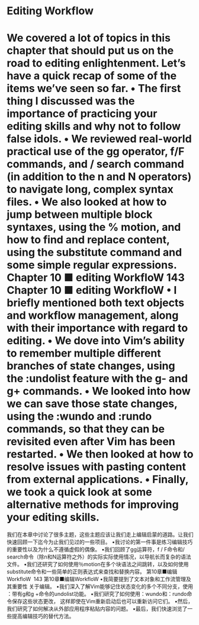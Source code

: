 Editing Workflow
=================
We covered a lot of topics in this chapter that should put us on the road to editing enlightenment. Let’s have a quick recap of some of the items we’ve seen so far.
• The first thing I discussed was the importance of practicing your editing skills and why not to follow false idols.
• We reviewed real-world practical use of the gg operator, f/F commands, and / search command (in addition to the n and N operators) to navigate long, complex syntax files.
• We also looked at how to jump between multiple block syntaxes, using the % motion, and how to find and replace content, using the substitute command and some simple regular expressions.
Chapter 10 ■ editing WorkfloW
 143
Chapter 10 ■ editing WorkfloW
• I briefly mentioned both text objects and workflow management, along with their importance
with regard to editing.
• We dove into Vim’s ability to remember multiple different branches of state changes, using the
:undolist feature with the g- and g+ commands.
• We looked into how we can save those state changes, using the :wundo and :rundo commands,
so that they can be revisited even after Vim has been restarted.
• We then looked at how to resolve issues with pasting content from external applications.
• Finally, we took a quick look at some alternative methods for improving your editing skills.
======================
我们在本章中讨论了很多主题，这些主题应该让我们走上编辑启蒙的道路。让我们快速回顾一下迄今为止我们见过的一些项目。
•我讨论的第一件事是练习编辑技巧的重要性以及为什么不遵循虚假的偶像。
•我们回顾了gg运算符，f / F命令和/ search命令（除n和N运算符之外）的实际实际使用情况，以导航长而复杂的语法文件。
•我们还研究了如何使用％motion在多个块语法之间跳转，以及如何使用substitute命令和一些简单的正则表达式来查找和替换内容。
第10章■编辑WorkfloW
 143
第10章■编辑WorkfloW
•我简要提到了文本对象和工作流管理及其重要性
关于编辑。
•我们深入了解Vim能够记住状态变化的多个不同分支，使用
：带有g和g +命令的undolist功能。
•我们研究了如何使用：wundo和：rundo命令保存这些状态更改，
这样即使在Vim重新启动后也可以重新访问它们。
•然后，我们研究了如何解决从外部应用程序粘贴内容的问题。
•最后，我们快速浏览了一些提高编辑技巧的替代方法。

